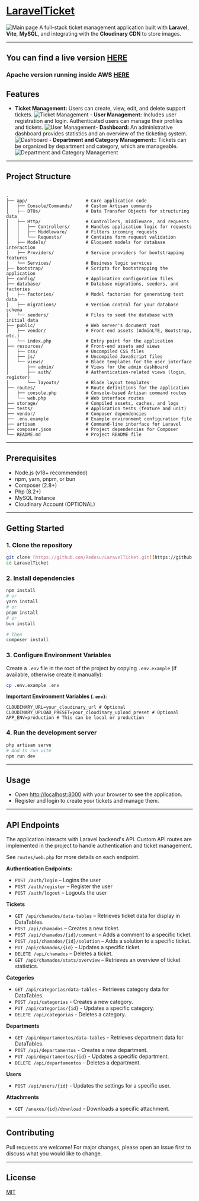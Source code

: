 # [LaravelTicket](https://laravelticket-production.up.railway.app/)

![Main page](https://i.imgur.com/NhiSsPj.png) A full-stack ticket management application built with **Laravel**, **Vite**, **MySQL**, and integrating with the **Cloudinary CDN** to store images.

---

## You can find a live version [HERE](https://laravelticket-production.up.railway.app/)
### Apache version running inside AWS [HERE](http://18.224.72.104/)

## Features

-   **Ticket Management:**  Users can create, view, edit, and delete support tickets.
    ![Ticket Management](https://i.imgur.com/Rv9pEXE.png) -   **User Management:** Includes user registration and login. Authenticated users can manage their profiles and tickets.
    ![User Management](https://i.imgur.com/s9zxsgj.gif)-   **Dashboard:** An administrative dashboard provides statistics and an overview of the ticketing system.
    ![Dashboard](https://i.imgur.com/NhiSsPj.png) -   **Department and Category Management::** Tickets can be organized by department and category, which are manageable.
    ![Department and Category Management](https://i.imgur.com/LMbhdLG.gif)

---

## Project Structure

```

.
├── app/                      # Core application code
│   ├── Console/Commands/     # Custom Artisan commands
│   ├── DTOs/                 # Data Transfer Objects for structuring data
│   ├── Http/                 # Controllers, middleware, and requests
│   │   ├── Controllers/      # Handles application logic for requests
│   │   ├── Middleware/       # Filters incoming requests
│   │   └── Requests/         # Contains form request validation
│   ├── Models/               # Eloquent models for database interaction
│   ├── Providers/            # Service providers for bootstrapping features
│   └── Services/             # Business logic services
├── bootstrap/                # Scripts for bootstrapping the application
├── config/                   # Application configuration files
├── database/                 # Database migrations, seeders, and factories
│   ├── factories/            # Model factories for generating test data
│   ├── migrations/           # Version control for your database schema
│   └── seeders/              # Files to seed the database with initial data
├── public/                   # Web server's document root
│   ├── vendor/               # Front-end assets (AdminLTE, Bootstrap, etc.)
│   └── index.php             # Entry point for the application
├── resources/                # Front-end assets and views
│   ├── css/                  # Uncompiled CSS files
│   ├── js/                   # Uncompiled JavaScript files
│   └── views/                # Blade templates for the user interface
│       ├── admin/            # Views for the admin dashboard
│       ├── auth/             # Authentication-related views (login, register)
│       └── layouts/          # Blade layout templates
├── routes/                   # Route definitions for the application
│   ├── console.php           # Console-based Artisan command routes
│   └── web.php               # Web interface routes
├── storage/                  # Compiled assets, caches, and logs
├── tests/                    # Application tests (feature and unit)
├── vendor/                   # Composer dependencies
├── .env.example              # Example environment configuration file
├── artisan                   # Command-line interface for Laravel
├── composer.json             # Project dependencies for Composer
└── README.md                 # Project README file

````

---

## Prerequisites

-   Node.js (v18+ recommended)
-   npm, yarn, pnpm, or bun
-   Composer (2.8+)
-   Php (8.2+)
-   MySQL Instance
-   Cloudinary Account (OPTIONAL)

---

## Getting Started

### 1. Clone the repository

```sh
git clone [https://github.com/Redesu/LaravelTicket.git](https://github.com/Redesu/LaravelTicket.git) # Adjust if the repository name is different
cd LaravelTicket
````

### 2\. Install dependencies

```sh
npm install
# or
yarn install
# or
pnpm install
# or
bun install

# Then
composer install
```

### 3\. Configure Environment Variables

Create a `.env` file in the root of the project by copying `.env.example` (if available, otherwise create it manually):

```sh
cp .env.example .env
```

**Important Environment Variables (`.env`):**

```
CLOUDINARY_URL=your_cloudinary_url # Optional
CLOUDINARY_UPLOAD_PRESET=your_cloudinary_upload_preset # Optional
APP_ENV=production # This can be local or production
```

### 4\. Run the development server

```sh
php artisan serve
# And to run vite
npm run dev
```

-----

## Usage

  - Open [http://localhost:8000](http://localhost:8000) with your browser to see the application.
  - Register and login to create your tickets and manage them.

-----

## API Endpoints

The application interacts with Laravel backend's API. Custom API routes are implemented in the project to handle authentication and ticket management.

See `routes/web.php` for more details on each endpoint.

**Authentication Endpoints:**

  - `POST /auth/login` – Logins the user
  - `POST /auth/register` – Register the user
  - `POST /auth/logout` – Logouts the user

**Tickets**

  - `GET /api/chamados/data-tables` – Retrieves ticket data for display in DataTables.
  - `POST /api/chamados` – Creates a new ticket.
  - `POST /api/chamados/{id}/comment` – Adds a comment to a specific ticket.
  - `POST /api/chamados/{id}/solution` – Adds a solution to a specific ticket.
  - `PUT /api/chamados/{id}` – Updates a specific ticket.
  - `DELETE /api/chamados` – Deletes a ticket.
  - `GET /api/chamados/stats/overview` – Retrieves an overview of ticket statistics.

  **Categories**
  - `GET /api/categorias/data-tables` - Retrieves category data for DataTables.
  - `POST /api/categorias` - Creates a new category.
  - `PUT /api/categorias/{id}` - Updates a specific category.
  - `DELETE /api/categorias` - Deletes a category.

  **Departments**
  - `GET /api/departamentos/data-tables` - Retrieves department data for DataTables.
  - `POST /api/departamentos` - Creates a new department.
  - `PUT /api/departamentos/{id}` - Updates a specific department.
  - `DELETE /api/departamentos` - Deletes a department.

  **Users**
  - `POST /api/users/{id}` - Updates the settings for a specific user.

  **Attachments**
  - `GET /anexos/{id}/download` - Downloads a specific attachment.

-----

## Contributing

Pull requests are welcome\! For major changes, please open an issue first to discuss what you would like to change.

-----

## License

[MIT](https://mit-license.org/)